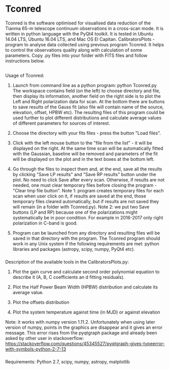 # Tconred
Tconred is the software optimised for visualised data reduction of the Tianma 65-m telescope continuum observations in a cross-scan mode.
It is written in python language with the PyQt4 toolkit. It is tested in Ubuntu 14.04 LTS, Ubuntu 16.04 LTS, and Mac OS El Capitan.
CalibratorsPlots - program to analyse data collected using previous program Tconred. It helps to control the observations quality along with calculation of some parameters. Copy .py files into your folder with FITS files and follow instructions below. 

##
Usage of Tconred:

1) Launch from command line as a python program: python Tconred.py
The workspace contains field (on the left) to choose directory and file, then display its information, another field on the right side is to plot the Left and Right polarization data for scan.
At the bottom there are buttons to save results of the Gauss fit (also file will contain name of the source, elevation, offset, HPBW etc).
The resulting files of this program could be used further to plot different distributions and calculate average values of different parameters for sources of interest.

2) Choose the directory with your fits files - press the button "Load files".

3) Click with the left mouse button to the "file from the list" - it will be displayed on the right. 
At the same time scan will be automatically fitted with the Gaussian, baseline will be removed and parameters of the fit will be displayed on the plot and in the text boxes at the bottom left. 

4) Go through the files to inspect them and, at the end, save all the results by clicking "Save LP results" and "Save RP results" button under the plot.
No need to click Save after every scan. Otherwise, if results are not needed, one must clear temporary files before closing the program - "Clear tmp file button".
Note 1: program creates temporary files for each scan when user click on it, if results are saved at the end, those temporary files cleared automatically, but if results are not saved they will remain (in a folder with Tconred.py).
Note 2: we put two Save buttons (LP and RP) because one of the polarizations might systematically be in poor condition. For example in 2016-2017 only right polarization in C-band is good. 

5) Program can be launched from any directory and resulting files will be saved in that directory with the program.
The Tconred program should work in any Unix system if the following requirements are met: python libraries and packages (astropy, scipy, numpy, PyQt4 etc).

###
Description of the available tools in the CalibratorsPlots.py:

1) Plot the gain curve and calculate second order polynomial equation to describe it (A, B, C coefficients an d fitting residuals).

2) Plot the Half Power Beam Width (HPBW) distribution and calculate its average value.

3) Plot the offsets distribution 

4) Plot the system temperature against time (in MJD) or against elevation 

Note: it works with numpy version 1.11.2. Unfortunately when using later version of numpy, points in the graphics are disappear and it gives an error message. This error rises from the pyqtgraph package and already been asked by other user in stackoverflow: https://stackoverflow.com/questions/45345527/pyqtgraph-gives-typeerror-with-symbols-python-2-7-13

###
Requirements:
Python 2.7, scipy, numpy, astropy, matplotlib

